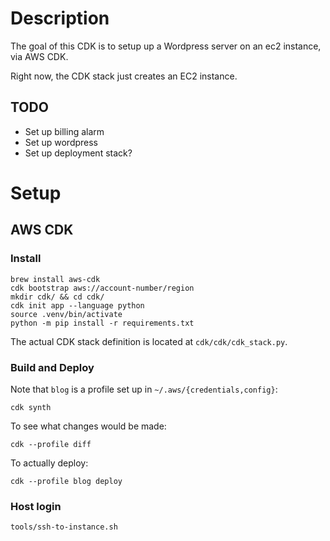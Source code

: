 # Description

The goal of this CDK is to setup up a Wordpress server on an ec2 instance, via AWS CDK.

Right now, the CDK stack just creates an EC2 instance.

## TODO

* Set up billing alarm
* Set up wordpress
* Set up deployment stack?

# Setup

## AWS CDK

### Install
```
brew install aws-cdk
cdk bootstrap aws://account-number/region
mkdir cdk/ && cd cdk/
cdk init app --language python
source .venv/bin/activate
python -m pip install -r requirements.txt
```

The actual CDK stack definition is located at `cdk/cdk/cdk_stack.py`.

### Build and Deploy

Note that `blog` is a profile set up in `~/.aws/{credentials,config}`:
```
cdk synth
```

To see what changes would be made:
```
cdk --profile diff
```

To actually deploy:
```
cdk --profile blog deploy
```

### Host login

```
tools/ssh-to-instance.sh
```
